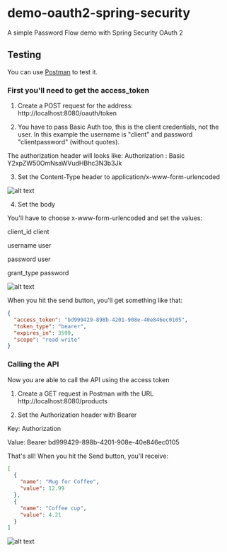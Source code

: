 # demo-oauth2-spring-security

A simple Password Flow demo with Spring Security OAuth 2

## Testing

You can use [Postman](https://www.getpostman.com/) to test it.

### First you'll need to get the access_token

1. Create a POST request for the address: http://localhost:8080/oauth/token

2. You have to pass Basic Auth too, this is the client credentials, not the user. In this example the username is "client" and password "clientpassword" (without quotes).

The authorization header will looks like: 
Authorization : Basic Y2xpZW50OmNsaWVudHBhc3N3b3Jk

3. Set the Content-Type header to application/x-www-form-urlencoded

![alt text](https://snag.gy/FSs0Cw.jpg)

4. Set the body

You'll have to choose x-www-form-urlencoded and set the values:

client_id   client

username    user

password    user

grant_type  password

![alt text](https://snag.gy/HlJZRq.jpg)

When you hit the send button, you'll get something like that:

```json
{
  "access_token": "bd999429-898b-4201-908e-40e846ec0105",
  "token_type": "bearer",
  "expires_in": 3599,
  "scope": "read write"
}
```

### Calling the API

Now you are able to call the API using the access token

1. Create a GET request in Postman with the URL http://localhost:8080/products

2. Set the Authorization header with Bearer <token>

Key: Authorization

Value: Bearer bd999429-898b-4201-908e-40e846ec0105

That's all! When you hit the Send button, you'll receive:

```json
[
  {
    "name": "Mug for Coffee",
    "value": 12.99
  },
  {
    "name": "Coffee cup",
    "value": 4.21
  }
]
```

![alt text](https://snag.gy/WFjXt5.jpg)
 